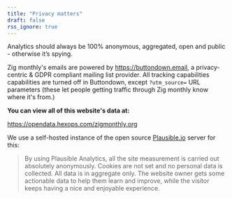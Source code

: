 ```yaml
---
title: "Privacy matters"
draft: false
rss_ignore: true
---
```


Analytics should always be 100% anonymous, aggregated, open and public - otherwise it’s spying.

Zig monthly's emails are powered by https://buttondown.email, a privacy-centric & GDPR compliant mailing list provider. All tracking capabilities capabilities are turned off in Buttondown, except `?utm_source=` URL parameters (these let people getting traffic through Zig monthly know where it's from.)

**You can view all of this website's data at:**

https://opendata.hexops.com/zigmonthly.org

We use a self-hosted instance of the open source [Plausible.io](https://plausible.io) server for this:

> By using Plausible Analytics, all the site measurement is carried out absolutely anonymously. Cookies are not set and no personal data is collected. All data is in aggregate only. The website owner gets some actionable data to help them learn and improve, while the visitor keeps having a nice and enjoyable experience.

